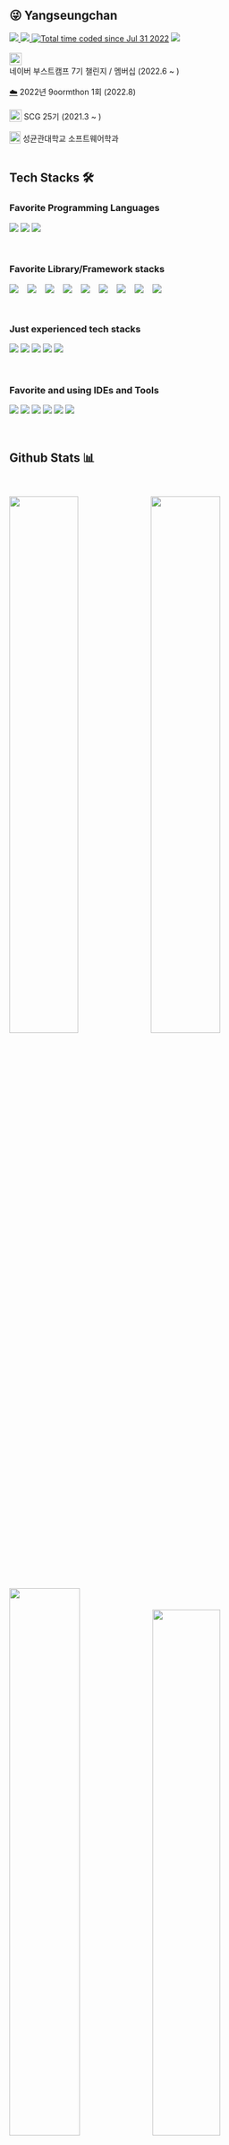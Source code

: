 ## 😜 Yangseungchan


<div>
<a href="https://realdeveloper.pro/yangseungchan">
    <img src="https://img.shields.io/badge/-Resume-512BD4?style=flat&logo=About.me&logoColor=512BD4&labelColor=282828">
</a>
<a href="https://velog.io/@seungchan__y">
   <img src="https://img.shields.io/badge/-seungchan__y-20C997?style=flat&logo=velog&logoColor=20c997&labelColor=282828">
</a>
<a href="https://wakatime.com/@0782b9a8-a3ed-4edb-992b-d9b01b74b593"><img src="https://wakatime.com/badge/user/0782b9a8-a3ed-4edb-992b-d9b01b74b593.svg" alt="Total time coded since Jul 31 2022" /></a>
  <img src="https://hits.seeyoufarm.com/api/count/incr/badge.svg?url=https%3A%2F%2Fgithub.com%2FYangseungchan&count_bg=%23A29BFE&title_bg=%236C5CE7&icon=&icon_color=%23E7E7E7&title=HITS&edge_flat=false"/>
</div>

</br>

<div><a href="https://boostcamp.connect.or.kr/" style="display:flex;align-items:center"><img src="https://noticon-static.tammolo.com/dgggcrkxq/image/upload/v1665901411/noticon/rs32cagsxo9a8j6y3uja.png" width="22px" height="22px" style="vertical-align: bottom;"></a> 네이버 부스트캠프 7기 챌린지 / 멤버십 (2022.6 ~ )</div>
</br>
<div><a href="https://9oormthon.goorm.io/">☁️</a> 2022년 9oormthon 1회 (2022.8)</div>
</br>
<div><a href="https://scg.skku.ac.kr"><img src="https://scg.skku.ac.kr/_next/image?url=%2F_next%2Fstatic%2Fmedia%2Flogo.6f1db418.png&w=3840&q=100" width="22px" height="22px" style="vertical-align: bottom"></a> SCG 25기 (2021.3 ~ )</div>
</br>
<div><a href="https://cs.skku.edu"><img src="https://upload.wikimedia.org/wikipedia/en/thumb/4/40/Sungkyunkwan_University_seal.svg/300px-Sungkyunkwan_University_seal.svg.png" width="20px" height="22px" style="vertical-align: bottom"></a>  성균관대학교 소프트웨어학과</div>



</br>

## Tech Stacks 🛠


### Favorite Programming Languages

<p>
  <div align="left">
    <img src="https://img.shields.io/badge/-Typescript-2F71BB?style=for-the-badge&logo=typescript&logoColor=2F71BB&labelColor=282828">
    <img src="https://img.shields.io/badge/-Javascript-f1c40f?style=for-the-badge&logo=javascript&logoColor=f1c40f&labelColor=282828">
    <img src="https://img.shields.io/badge/-Python-3670A0?style=for-the-badge&logo=python&logoColor=3670A0&labelColor=282828">
  </div>
</p>

</br>

### Favorite Library/Framework stacks


<p>
  <div align="left" style="display: flex;gap: 16px">
    <img src="https://img.shields.io/badge/-React-48dbfb?style=for-the-badge&logo=react&logoColor=48dbfb&labelColor=282828">
    <img src="https://img.shields.io/badge/-NextJS-2d3436?style=for-the-badge&logo=next.js&logoColor=white&labelColor=282828">
    <img src="https://img.shields.io/badge/-Emotion-db7093?style=for-the-badge&logo=styled-components&logoColor=db7093&labelColor=282828">
    <img src="https://img.shields.io/badge/-MaterialUI-0984e3?style=for-the-badge&logo=mui&logoColor=0984e3&labelColor=282828">
    <img src="https://img.shields.io/badge/-Styled Components-ff6b81?style=for-the-badge&logo=styled-components&logoColor=ff6b81&labelColor=282828">
    <img src="https://img.shields.io/badge/-Sass-FDA7DF?style=for-the-badge&logo=sass&logoColor=FDA7DF&labelColor=282828">
    <img src="https://img.shields.io/badge/-Mantine-339AF0?style=for-the-badge&logo=&logoColor=339AF0&labelColor=282828">
    <img src="https://img.shields.io/badge/-EsLint-8e44ad?style=for-the-badge&logo=eslint&logoColor=8e44ad&labelColor=282828">
    <img src="https://img.shields.io/badge/-Prettier-2c3e50?style=for-the-badge&logo=prettier&logoColor=2c3e50&labelColor=282828">
  </div>
</p>

</br>


### Just experienced tech stacks
<p>
<div align="left">
  <img src="https://img.shields.io/badge/-Docker-82ccdd?style=for-the-badge&logo=docker&logoColor=82ccdd&labelColor=282828"> 
  <img src="https://img.shields.io/badge/-Celery-b8e994?style=for-the-badge&logo=celery&logoColor=b8e994&labelColor=282828">
  <img src="https://img.shields.io/badge/-RabbitMQ-e58e26?style=for-the-badge&logo=rabbitmq&logoColor=e58e26&labelColor=282828">
  <img src="https://img.shields.io/badge/-Scrapy-badc58?style=for-the-badge&logo=scrapy&logoColor=badc58&labelColor=282828"> 
  <img src="https://img.shields.io/badge/-Selenium-4cd137?style=for-the-badge&logo=selenium&logoColor=4cd137&labelColor=282828"> 
</div>
</p>

</br>

### Favorite and using IDEs and Tools

<p>
<div align="left">
  <img src="https://img.shields.io/badge/-Vscode-54a0ff?style=for-the-badge&logo=visual-studio-code&logoColor=54a0ff&labelColor=282828">
  <img src="https://img.shields.io/badge/-Pycharm-b8e994?style=for-the-badge&logo=pycharm&logoColor=b8e994&labelColor=282828"> 
  <img src="https://img.shields.io/badge/-Webstorm-1B9CFC?style=for-the-badge&logo=webstorm&logoColor=1B9CFC&labelColor=282828">
  <img src="https://img.shields.io/badge/-Figma-F24E1E?style=for-the-badge&logo=figma&logoColor=F24E1E&labelColor=282828">
  <img src="https://img.shields.io/badge/-Slack-4A154B?style=for-the-badge&logo=slack&logoColor=4A154B&labelColor=282828">
  <img src="https://img.shields.io/badge/-Gitlab-FC6D26?style=for-the-badge&logo=gitlab&logoColor=FC6D26&labelColor=282828">
</div>
</p>


</br>

## Github Stats 📊
<br/>

<p align="left">
  <img width="49.5%" src="https://github-readme-stats.vercel.app/api?username=Yangseungchan&show_icons=true&theme=dracula&hide_border=true" />
  <img width="49.5%" src="https://github-readme-streak-stats.herokuapp.com/?user=Yangseungchan&theme=dracula&hide_border=true" />
</p>
<p align="left">
  <img width="50%" src="https://github-readme-stats.vercel.app/api/wakatime?username=Yangseungchan&show_icons=true&theme=dracula&layout=compact&hide_border=true&langs_count=8"></img>
  <img width="49%" src="https://activity-graph.herokuapp.com/graph?username=Yangseungchan&custom_title=Yangseungchan's%20Contribution%20Graph&theme=dracula&bg_color=282A36&hide_border=true&line=6c5ce7&point=fd79a8" />
</p>


## Baekjoon


[![Solved.ac 프로필](http://mazassumnida.wtf/api/v2/generate_badge?boj=uvzone)](https://solved.ac/uvzone)
